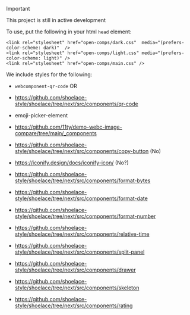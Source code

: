 > [!IMPORTANT]  
> This project is still in active development

To use, put the following in your html `head` element:
```
<link rel="stylesheet" href="open-comps/dark.css"  media="(prefers-color-scheme: dark)"  />
<link rel="stylesheet" href="open-comps/light.css" media="(prefers-color-scheme: light)" />
<link rel="stylesheet" href="open-comps/main.css" />
```

We include styles for the following:

* `webcomponent-qr-code`
OR
* https://github.com/shoelace-style/shoelace/tree/next/src/components/qr-code
* emoji-picker-element
* https://github.com/11ty/demo-webc-image-compare/tree/main/_components
* https://github.com/shoelace-style/shoelace/tree/next/src/components/copy-button (No)

* https://iconify.design/docs/iconify-icon/ (No?)

* https://github.com/shoelace-style/shoelace/tree/next/src/components/format-bytes
* https://github.com/shoelace-style/shoelace/tree/next/src/components/format-date
* https://github.com/shoelace-style/shoelace/tree/next/src/components/format-number

* https://github.com/shoelace-style/shoelace/tree/next/src/components/relative-time
* https://github.com/shoelace-style/shoelace/tree/next/src/components/split-panel
* https://github.com/shoelace-style/shoelace/tree/next/src/components/drawer

* https://github.com/shoelace-style/shoelace/tree/next/src/components/skeleton

* https://github.com/shoelace-style/shoelace/tree/next/src/components/rating